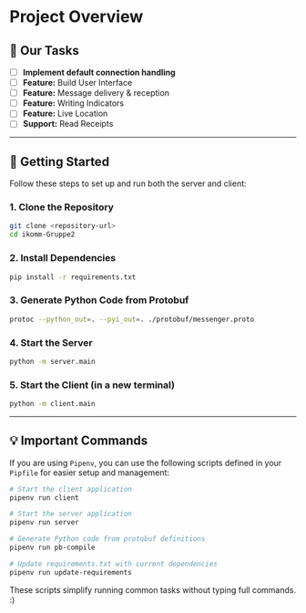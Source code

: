 # Project Overview

## 🚀 Our Tasks

- [ ] **Implement default connection handling**
- [ ] **Feature:** Build User Interface
- [ ] **Feature:** Message delivery & reception
- [ ] **Feature:** Writing Indicators
- [ ] **Feature:** Live Location
- [ ] **Support:** Read Receipts

---

## 📝 Getting Started

Follow these steps to set up and run both the server and client:

### 1. Clone the Repository

```bash
git clone <repository-url>
cd ikomm-Gruppe2
```

### 2. Install Dependencies

```bash
pip install -r requirements.txt
```

### 3. Generate Python Code from Protobuf

```bash
protoc --python_out=. --pyi_out=. ./protobuf/messenger.proto
```

### 4. Start the Server

```bash
python -m server.main
```

### 5. Start the Client (in a new terminal)

```bash
python -m client.main
```

---

## 💡 Important Commands

If you are using `Pipenv`, you can use the following scripts defined in your `Pipfile` for easier setup and management:

```bash
# Start the client application
pipenv run client

# Start the server application
pipenv run server

# Generate Python code from protobuf definitions
pipenv run pb-compile

# Update requirements.txt with current dependencies
pipenv run update-requirements
```

These scripts simplify running common tasks without typing full commands. :)

